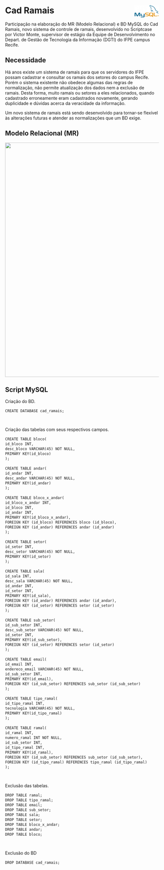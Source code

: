 # Cad Ramais <img src="img/mysql.png" width="80" height="40" align="right">

Participação na elaboração do MR (Modelo Relacional) e BD MySQL do Cad Ramais, novo sistema de controle de ramais, desenvolvido no Scriptcase por Victor Monte, supervisor de estágio da Equipe de Desenvolvimento no Depart. de Gestão de Tecnologia da Informação (DGTI) do IFPE campus Recife.

## Necessidade

Há anos existe um sistema de ramais para que os servidores do IFPE possam cadastrar e consultar os ramais dos setores do campus Recife. Porém o sistema existente não obedece algumas das regras de normalização, não permite atualização dos dados nem a exclusão de ramais. Desta forma, muito ramais ou setores a eles relacionados, quando cadastrado erroneamente eram cadastrados novamente, gerando duplicidade e dúvidas acerca da veracidade da informação.

Um novo sistema de ramais está sendo desenvolvido para tornar-se flexível às alterações futuras e atender as normalizações que um BD exige.

## Modelo Relacional (MR)

<img src="modelo_relacional/ola_mundo_telecom.png" width="975" height="766" align="center">

## Script MySQL

Criação do BD.
```
CREATE DATABASE cad_ramais;
```
<br/>

Criação das tabelas com seus respectivos campos.
```
CREATE TABLE bloco(
id_bloco INT,
desc_bloco VARCHAR(45) NOT NULL,
PRIMARY KEY(id_bloco)
);

CREATE TABLE andar(
id_andar INT,
desc_andar VARCHAR(45) NOT NULL,
PRIMARY KEY(id_andar)
);

CREATE TABLE bloco_x_andar(
id_bloco_x_andar INT,
id_bloco INT,
id_andar INT,
PRIMARY KEY(id_bloco_x_andar),
FOREIGN KEY (id_bloco) REFERENCES bloco (id_bloco),
FOREIGN KEY (id_andar) REFERENCES andar (id_andar)
);

CREATE TABLE setor(
id_setor INT,
desc_setor VARCHAR(45) NOT NULL,
PRIMARY KEY(id_setor)
);

CREATE TABLE sala(
id_sala INT,
desc_sala VARCHAR(45) NOT NULL,
id_andar INT,
id_setor INT,
PRIMARY KEY(id_sala),
FOREIGN KEY (id_andar) REFERENCES andar (id_andar),
FOREIGN KEY (id_setor) REFERENCES setor (id_setor)
);

CREATE TABLE sub_setor(
id_sub_setor INT,
desc_sub_setor VARCHAR(45) NOT NULL,
id_setor INT,
PRIMARY KEY(id_sub_setor),
FOREIGN KEY (id_setor) REFERENCES setor (id_setor)
);

CREATE TABLE email(
id_email INT,
endereco_email VARCHAR(45) NOT NULL,
id_sub_setor INT,
PRIMARY KEY(id_email),
FOREIGN KEY (id_sub_setor) REFERENCES sub_setor (id_sub_setor)
);

CREATE TABLE tipo_ramal(
id_tipo_ramal INT,
tecnologia VARCHAR(45) NOT NULL,
PRIMARY KEY(id_tipo_ramal)
);

CREATE TABLE ramal(
id_ramal INT,
numero_ramal INT NOT NULL,
id_sub_setor INT,
id_tipo_ramal INT,
PRIMARY KEY(id_ramal),
FOREIGN KEY (id_sub_setor) REFERENCES sub_setor (id_sub_setor),
FOREIGN KEY (id_tipo_ramal) REFERENCES tipo_ramal (id_tipo_ramal)
);
```
<br/>

Exclusão das tabelas.
```
DROP TABLE ramal;
DROP TABLE tipo_ramal;
DROP TABLE email;
DROP TABLE sub_setor;
DROP TABLE sala;
DROP TABLE setor;
DROP TABLE bloco_x_andar;
DROP TABLE andar;
DROP TABLE bloco;
```
<br/>

Exclusão do BD
```
DROP DATABASE cad_ramais;
```
